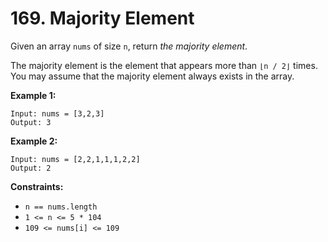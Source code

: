 # 169. Majority Element

Given an array `nums` of size `n`, return *the majority element*.

The majority element is the element that appears more than `⌊n / 2⌋` times. You may assume that the majority element always exists in the array.

**Example 1:**

```
Input: nums = [3,2,3]
Output: 3

```

**Example 2:**

```
Input: nums = [2,2,1,1,1,2,2]
Output: 2

```

**Constraints:**

- `n == nums.length`
- `1 <= n <= 5 * 104`
- `109 <= nums[i] <= 109`
